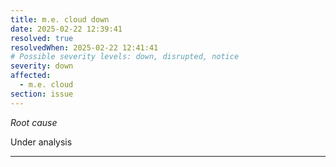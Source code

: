 ```yaml
---
title: m.e. cloud down
date: 2025-02-22 12:39:41
resolved: true
resolvedWhen: 2025-02-22 12:41:41
# Possible severity levels: down, disrupted, notice
severity: down
affected:
  - m.e. cloud
section: issue
---
```


*Root cause*

Under analysis

---


